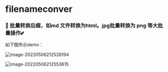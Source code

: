 # filenameconver
### 🚀 批量转换后缀，如md 文件转换为html。jpg批量转换为 png  等大批量操作💕



如下图所示demo：

![image-20220506212528194](../图片/README_md_files/image-20220506212528194.png)



![image-20220506212553615](../图片/README_md_files/image-20220506212553615.png)
